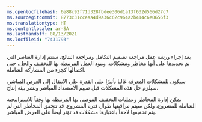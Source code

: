 ```yaml
---
ms.openlocfilehash: 6e88c92f71d328fbdee306d1a13f632d566d27c7
ms.sourcegitcommit: 8773c31cceaa4d9a36c62c964a2b414c6e0656f3
ms.translationtype: HT
ms.contentlocale: ar-SA
ms.lasthandoff: 08/13/2021
ms.locfileid: "7431793"
---
```

بعد إجراء ورشة عمل مراجعة تصميم التكامل ومراجعة النتائج، ستتم إدارة العناصر التي تم تحديدها على أنها مخاطر ومشكلات، وبنود العمل المرتبطة بها للتخفيف والحل، حتى اكتمالها كجزء من المشاركة الشاملة.

سيكون للمشكلات المعرفة غالبا تأثيرًا على القدرة علي الانتقال إلى العرض المباشر. سيلزم حل هذه المشكلات قبل تقييم الاستعداد المباشر ونشر بيئة إنتاج.
    
يمكن إدارة المخاطر وعمليات التخفيف الموصى بها المرتبطة بها وفقاً للاستراتيجية الشاملة للمشروع، ولكن سيتم مراقبتها طوال فترة المشروع. قد تتحقق المخاطر التي لم يتم تخفيفها لاحقاً باعتبارها مشكلات قد تؤثر أيضاً على العرض المباشر.
